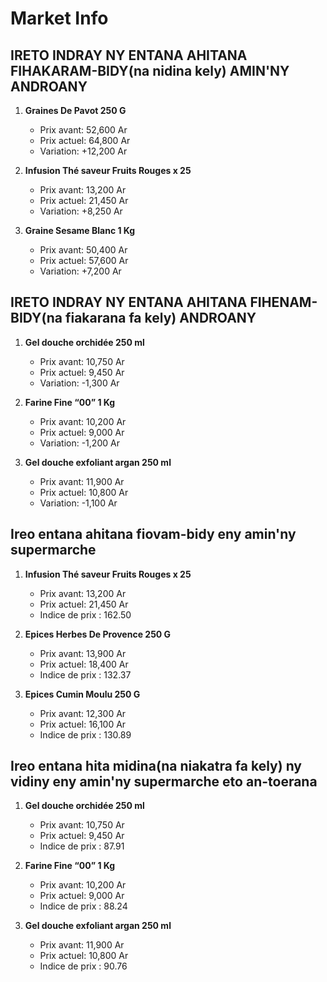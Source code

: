 # Market Info

## IRETO INDRAY NY ENTANA AHITANA FIHAKARAM-BIDY(na nidina kely) AMIN'NY ANDROANY

1. **Graines De Pavot 250 G**
   - Prix avant: 52,600 Ar
   - Prix actuel: 64,800 Ar
   - Variation: +12,200 Ar

2. **Infusion Thé saveur Fruits Rouges x 25**
   - Prix avant: 13,200 Ar
   - Prix actuel: 21,450 Ar
   - Variation: +8,250 Ar

3. **Graine Sesame Blanc 1 Kg**
   - Prix avant: 50,400 Ar
   - Prix actuel: 57,600 Ar
   - Variation: +7,200 Ar

## IRETO INDRAY NY ENTANA AHITANA FIHENAM-BIDY(na fiakarana fa kely) ANDROANY

1. **Gel douche orchidée 250 ml**
   - Prix avant: 10,750 Ar
   - Prix actuel: 9,450 Ar
   - Variation: -1,300 Ar

2. **Farine Fine “00” 1 Kg**
   - Prix avant: 10,200 Ar
   - Prix actuel: 9,000 Ar
   - Variation: -1,200 Ar

3. **Gel douche exfoliant argan 250 ml**
   - Prix avant: 11,900 Ar
   - Prix actuel: 10,800 Ar
   - Variation: -1,100 Ar

## Ireo entana ahitana fiovam-bidy eny amin'ny supermarche

1. **Infusion Thé saveur Fruits Rouges x 25**
   - Prix avant: 13,200 Ar
   - Prix actuel: 21,450 Ar
   - Indice de prix : 162.50

2. **Epices Herbes De Provence 250 G**
   - Prix avant: 13,900 Ar
   - Prix actuel: 18,400 Ar
   - Indice de prix : 132.37

3. **Epices Cumin Moulu 250 G**
   - Prix avant: 12,300 Ar
   - Prix actuel: 16,100 Ar
   - Indice de prix : 130.89

## Ireo entana hita midina(na niakatra fa kely) ny vidiny eny amin'ny supermarche eto an-toerana

1. **Gel douche orchidée 250 ml**
   - Prix avant: 10,750 Ar
   - Prix actuel: 9,450 Ar
   - Indice de prix : 87.91

2. **Farine Fine “00” 1 Kg**
   - Prix avant: 10,200 Ar
   - Prix actuel: 9,000 Ar
   - Indice de prix : 88.24

3. **Gel douche exfoliant argan 250 ml**
   - Prix avant: 11,900 Ar
   - Prix actuel: 10,800 Ar
   - Indice de prix : 90.76

